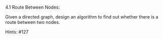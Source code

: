4.1 Route Between Nodes:

Given a directed graph, design an algorithm to find out whether there is a route between two nodes.

Hints: #127